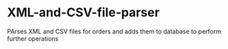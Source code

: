 # XML-and-CSV-file-parser
PArses XML and CSV files for orders and adds them to database to perform further operations
